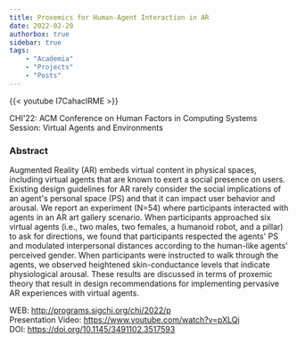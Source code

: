 ```yaml
---
title: Proxemics for Human-Agent Interaction in AR
date: 2022-02-20
authorbox: true
sidebar: true
tags:
    - "Academia"
    - "Projects"
    - "Posts"
---
```


{{< youtube I7CahaclRME >}}

CHI'22: ACM Conference on Human Factors in Computing Systems \
Session: Virtual Agents and Environments

### Abstract

Augmented Reality (AR) embeds virtual content in physical spaces, including virtual agents that are known to exert a social presence on users. Existing design guidelines for AR rarely consider the social implications of an agent's personal space (PS) and that it can impact user behavior and arousal. We report an experiment (N=54) where participants interacted with agents in an AR art gallery scenario. When participants approached six virtual agents (i.e., two males, two females, a humanoid robot, and a pillar) to ask for directions, we found that participants respected the agents' PS and modulated interpersonal distances according to the human-like agents' perceived gender. When participants were instructed to walk through the agents, we observed heightened skin-conductance levels that indicate physiological arousal. These results are discussed in terms of proxemic theory that result in design recommendations for implementing pervasive AR experiences with virtual agents.

WEB: http://programs.sigchi.org/chi/2022/p \
Presentation Video: https://www.youtube.com/watch?v=pXLQj \
DOI: https://doi.org/10.1145/3491102.3517593